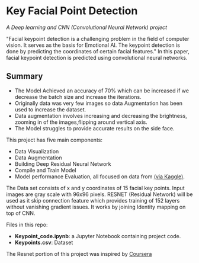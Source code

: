 # Key Facial Point Detection 
_A Deep learning and CNN (Convolutional Neural Network) project_

"Facial keypoint detection is a challenging problem in the field of computer vision. It serves as the basis for Emotional AI. The keypoint detection is done by predicting the coordinates of certain facial features." In this paper, facial keypoint detection is predicted using convolutional neural networks.

## Summary

* The Model Achieved an accuracy of 70% which can be increased if we decrease the batch size and increase the iterations.
* Originally data was very few images so data Augmentation has been used to increase the dataset. 
* Data augmentation involves increasing and decreasing the brightness, zooming in of the images,flipping around vertical axis. 
* The Model struggles to provide accurate results on the side face.

This project has five main components: 

* Data Visualization 
* Data Augmentation 
* Building Deep Residual Neural Network 
* Compile and Train Model
* Model performance Evaluation, all focused on data from [(via Kaggle)](https://www.kaggle.com/c/facial-keypoints-detection).  

The Data set consists of x and y coordinates of 15 facial key points. Input images are gray scale with 96x96 pixels. RESNET (Residual Network) will be used as  it skip connection feature which provides training of 152 layers without vanishing gradient issues. It works by joining Identity mapping on top of CNN. 

Files in this repo:
* **Keypoint_code.ipynb**: a Jupyter Notebook containing project code.
* **Keypoints.csv**: Dataset 

The Resnet portion of this project was inspired by [Coursera](https://www.coursera.org/learn/facial-key-point-detection/)
